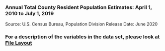 ### Annual Total County Resident Population Estimates: April 1, 2010 to July 1, 2019

Source: U.S. Census Bureau, Population Division
Release Date: June 2020

### For a description of the variables in the data set, please look at [File Layout](https://www2.census.gov/programs-surveys/popest/technical-documentation/file-layouts/2010-2019/co-est2019-alldata.pdf)
